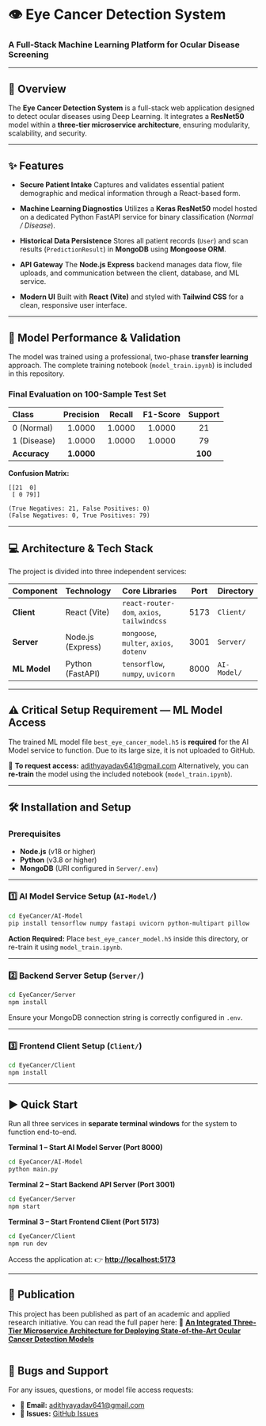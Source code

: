 # 👁️ Eye Cancer Detection System

### A Full-Stack Machine Learning Platform for Ocular Disease Screening

---

## 🔬 Overview

The **Eye Cancer Detection System** is a full-stack web application designed to detect ocular diseases using Deep Learning.
It integrates a **ResNet50** model within a **three-tier microservice architecture**, ensuring modularity, scalability, and security.

---

## ✨ Features

* **Secure Patient Intake**
  Captures and validates essential patient demographic and medical information through a React-based form.

* **Machine Learning Diagnostics**
  Utilizes a **Keras ResNet50** model hosted on a dedicated Python FastAPI service for binary classification (*Normal / Disease*).

* **Historical Data Persistence**
  Stores all patient records (`User`) and scan results (`PredictionResult`) in **MongoDB** using **Mongoose ORM**.

* **API Gateway**
  The **Node.js Express** backend manages data flow, file uploads, and communication between the client, database, and ML service.

* **Modern UI**
  Built with **React (Vite)** and styled with **Tailwind CSS** for a clean, responsive user interface.

---

## 🔬 Model Performance & Validation

The model was trained using a professional, two-phase **transfer learning** approach.
The complete training notebook (`model_train.ipynb`) is included in this repository.

### Final Evaluation on 100-Sample Test Set

| Class        |  Precision | Recall | F1-Score | Support |
| :----------- | :--------: | :----: | :------: | :-----: |
| 0 (Normal)   |   1.0000   | 1.0000 |  1.0000  |    21   |
| 1 (Disease)  |   1.0000   | 1.0000 |  1.0000  |    79   |
| **Accuracy** | **1.0000** |        |          | **100** |

**Confusion Matrix:**

```
[[21  0]
 [ 0 79]]

(True Negatives: 21, False Positives: 0)
(False Negatives: 0, True Positives: 79)
```

---

## 💻 Architecture & Tech Stack

The project is divided into three independent services:

| Component    | Technology        | Core Libraries                             | Port | Directory   |
| :----------- | :---------------- | :----------------------------------------- | :--: | :---------- |
| **Client**   | React (Vite)      | `react-router-dom`, `axios`, `tailwindcss` | 5173 | `Client/`   |
| **Server**   | Node.js (Express) | `mongoose`, `multer`, `axios`, `dotenv`    | 3001 | `Server/`   |
| **ML Model** | Python (FastAPI)  | `tensorflow`, `numpy`, `uvicorn`           | 8000 | `AI-Model/` |

---

## ⚠️ Critical Setup Requirement — ML Model Access

The trained ML model file `best_eye_cancer_model.h5` is **required** for the AI Model service to function.
Due to its large size, it is not uploaded to GitHub.

📩 **To request access:** [adithyayadav641@gmail.com](mailto:adithyayadav641@gmail.com)
Alternatively, you can **re-train** the model using the included notebook (`model_train.ipynb`).

---

## 🛠️ Installation and Setup

### Prerequisites

* **Node.js** (v18 or higher)
* **Python** (v3.8 or higher)
* **MongoDB** (URI configured in `Server/.env`)

---

### 1️⃣ AI Model Service Setup (`AI-Model/`)

```bash
cd EyeCancer/AI-Model
pip install tensorflow numpy fastapi uvicorn python-multipart pillow
```

**Action Required:**
Place `best_eye_cancer_model.h5` inside this directory,
or re-train it using `model_train.ipynb`.

---

### 2️⃣ Backend Server Setup (`Server/`)

```bash
cd EyeCancer/Server
npm install
```

Ensure your MongoDB connection string is correctly configured in `.env`.

---

### 3️⃣ Frontend Client Setup (`Client/`)

```bash
cd EyeCancer/Client
npm install
```

---

## ▶️ Quick Start

Run all three services in **separate terminal windows** for the system to function end-to-end.

**Terminal 1 – Start AI Model Server (Port 8000)**

```bash
cd EyeCancer/AI-Model
python main.py
```

**Terminal 2 – Start Backend API Server (Port 3001)**

```bash
cd EyeCancer/Server
npm start
```

**Terminal 3 – Start Frontend Client (Port 5173)**

```bash
cd EyeCancer/Client
npm run dev
```

Access the application at:
👉 **[http://localhost:5173](http://localhost:5173)**

---

## 📄 Publication

This project has been published as part of an academic and applied research initiative.
You can read the full paper here:
🔗 [**An Integrated Three-Tier Microservice Architecture for Deploying State-of-the-Art Ocular Cancer Detection Models**](https://doi.org/10.5281/zenodo.17409492)

```
```
## 🐛 Bugs and Support

For any issues, questions, or model file access requests:

* 📧 **Email:** [adithyayadav641@gmail.com](mailto:adithyayadav641@gmail.com)
* 🐛 **Issues:** [GitHub Issues](https://github.com/AR-47/EyeCancer/issues)
```

